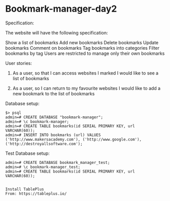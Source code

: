 # Bookmark-manager-day2

Specification:

The website will have the following specification:

Show a list of bookmarks
Add new bookmarks
Delete bookmarks
Update bookmarks
Comment on bookmarks
Tag bookmarks into categories
Filter bookmarks by tag
Users are restricted to manage only their own bookmarks



User stories:

1) As a user,
so that I can access websites I marked
I would like to see a list of bookmarks

2) As a user,
so I can return to my favourite websites
I would like to add a new bookmark to the list of bookmarks

Database setup:

```
$> psql
admin=# CREATE DATABASE "bookmark-manager";
admin=# \c bookmark-manager;
admin=# CREATE TABLE bookmarks(id SERIAL PRIMARY KEY, url VARCHAR(60));
admin=# INSERT INTO bookmarks (url) VALUES ('http://www.makersacademy.com'), ('http://www.google.com'), ('http://destroyallsoftware.com');
```

Test Database setup:

```
admin=# CREATE DATABASE bookmark_manager_test;
admin=# \c bookmark-manager_test;
admin=# CREATE TABLE bookmarks(id SERIAL PRIMARY KEY, url VARCHAR(60));


Install TablePlus
From: https://tableplus.io/
